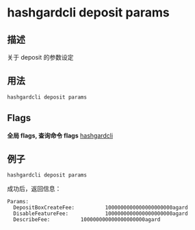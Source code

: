 # hashgardcli deposit params

## 描述
关于 deposit 的参数设定

## 用法


```shell
hashgardcli deposit params
```
## Flags
**全局 flags, 查询命令 flags** [hashgardcli](../README.md)

## 例子

```shell
hashgardcli deposit params
```

成功后，返回信息：

```shell
Params:
  DepositBoxCreateFee:			1000000000000000000000agard
  DisableFeatureFee:			1000000000000000000000agard
  DescribeFee:			100000000000000000000agard
```
